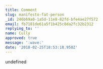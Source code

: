 ```yaml
---
title: Comment
slug: manifesto-fat-person
_id: 246b69a0-1a5d-11e8-82fd-bfe4ae27f572
email: fb7181de61a5f1b425c8da2fc32b2312
replying_to: ''
name: Cully
approved: true
message: ':wave:'
date: '2018-02-25T18:53:18.958Z'
---
```

undefined
